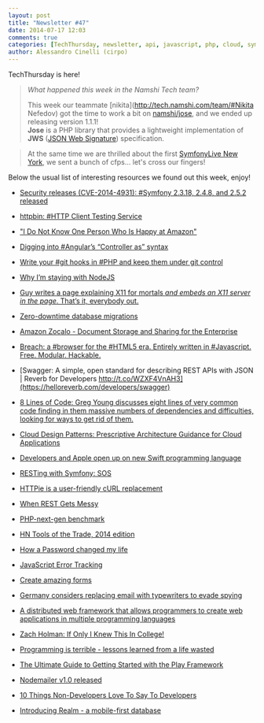 ```yaml
---
layout: post
title: "Newsletter #47"
date: 2014-07-17 12:03
comments: true
categories: [TechThursday, newsletter, api, javascript, php, cloud, symfony2, rest, nodejs]
author: Alessandro Cinelli (cirpo)
---
```


TechThursday is here!


>*What happened this week in the Namshi Tech team?*
>
>This week our teammate [nikita](http://tech.namshi.com/team/#Nikita Nefedov) got the time to work a bit on [namshi/jose](https://github.com/namshi/jose), and we ended up releasing version 1.1.1!<br />
>**Jose** is a PHP library that provides a lightweight implementation of **JWS** ([JSON Web Signature](http://tools.ietf.org/html/draft-jones-json-web-signature-04)) specification.

>At the same time we are thrilled about the first [SymfonyLive New York](http://symfony.com/blog/symfonylive-new-york-here-we-come-october-9-10), we sent a bunch of cfps... let's cross our fingers!


Below the usual list of interesting resources we found out this week, enjoy!

* [Security releases (CVE-2014-4931): #Symfony 2.3.18, 2.4.8, and 2.5.2 released](http://buff.ly/1jQCIdf)

* [httpbin: #HTTP Client Testing Service](http://buff.ly/1mh5zBN)

* ["I Do Not Know One Person Who Is Happy at Amazon"](http://buff.ly/1rfPkgd)

* [Digging into #Angular’s “Controller as” syntax](http://buff.ly/1mdnKYY)

* [Write your #git hooks in #PHP and keep them under git control](http://buff.ly/1oTCIIf)

* [Why I’m staying with NodeJS](http://buff.ly/1tAEK55)

<!-- more -->

* [Guy writes a page explaining X11 for mortals *and embeds an X11 server in the page*. That’s it, everybody out.](http://t.co/ip61zsw87v)

* [Zero-downtime database migrations](http://buff.ly/1nh6IJW)

* [Amazon Zocalo - Document Storage and Sharing for the Enterprise](http://buff.ly/1qqGUyy)

* [Breach: a #browser for the #HTML5 era. Entirely written in #Javascript. Free. Modular. Hackable.](http://buff.ly/1jhYrdw)

* [Swagger: A simple, open standard for describing REST APIs with JSON | Reverb for Developers http://t.co/WZXF4VnAH3](https://helloreverb.com/developers/swagger)

* [8 Lines of Code: Greg Young discusses eight lines of very common code finding in them massive numbers of dependencies and difficulties, looking for ways to get rid of them.](http://www.infoq.com/presentations/8-lines-code-refactoring)

* [Cloud Design Patterns: Prescriptive Architecture Guidance for Cloud Applications](http://msdn.microsoft.com/en-us/library/dn568099.aspx#_The_Sample_Applications)

* [Developers and Apple open up on new Swift programming language](http://www.zdnet.com/developers-and-apple-open-up-on-new-swift-programming-language-7000031536)

* [RESTing with Symfony: SOS](http://williamdurand.fr/2014/07/02/resting-with-symfony-sos/)

* [HTTPie is a user-friendly cURL replacement](https://github.com/jakubroztocil/httpie)

* [When REST Gets Messy](https://zapier.com/engineering/when-rest-gets-messy/)

* [PHP-next-gen benchmark](http://zsuraski.blogspot.co.il/2014/07/benchmarking-phpng.html?m=1)

* [HN Tools of the Trade, 2014 edition](https://github.com/cjbarber/ToolsOfTheTrade)

* [How a Password changed my life](https://medium.com/@manicho/how-a-password-changed-my-life-7af5d5f28038)

* [JavaScript Error Tracking](http://trackjs.com/)

* [Create amazing forms](https://formcrafts.com/)

* [Germany considers replacing email with typewriters to evade spying](http://nakedsecurity.sophos.com/2014/07/16/germany-considers-replacing-email-with-typewriters-to-evade-spying)

* [A distributed web framework that allows programmers to create web applications in multiple programming languages](https://github.com/sausheong/polyglot)

* [Zach Holman: If Only I Knew This In College!](http://vimeo.com/92087878)

* [Programming is terrible - lessons learned from a life wasted](http://programmingisterrible.com/)

* [The Ultimate Guide to Getting Started with the Play Framework](http://brikis98.blogspot.ae/2014/03/the-ultimate-guide-to-getting-started.html)

* [Nodemailer v1.0 released](http://www.andrisreinman.com/nodemailer-v1-0/)

* [10 Things Non-Developers Love To Say To Developers](http://blog.newrelic.com/2014/07/15/geekspeak-data/)

* [Introducing Realm - a mobile-first database](http://realm.io/news/introducing-realm)